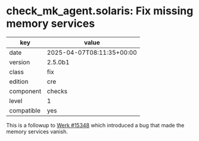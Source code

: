 [//]: # (werk v2)
# check_mk_agent.solaris: Fix missing memory services

key        | value
---------- | ---
date       | 2025-04-07T08:11:35+00:00
version    | 2.5.0b1
class      | fix
edition    | cre
component  | checks
level      | 1
compatible | yes

This is a followup to [Werk #15348](https://checkmk.com/werk/15348) which
introduced a bug that made the memory services vanish.
